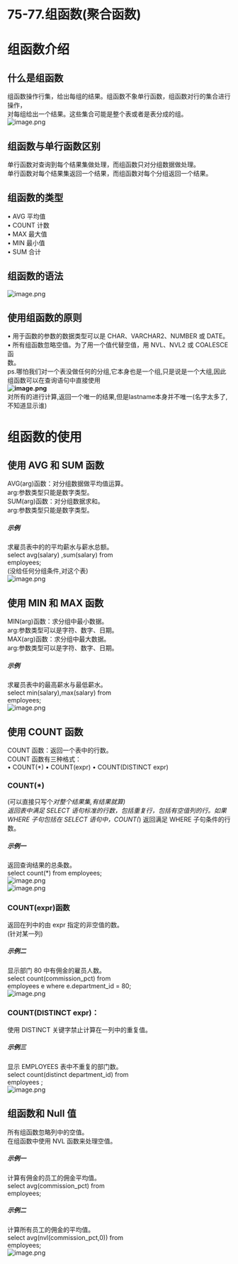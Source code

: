 # 75-77.组函数(聚合函数)

<a name="V8el0"></a>
# 组函数介绍
<a name="fo0N8"></a>
## 什么是组函数
组函数操作行集，给出每组的结果。组函数不象单行函数，组函数对行的集合进行操作，<br />对每组给出一个结果。这些集合可能是整个表或者是表分成的组。<br />![image.png](https://cdn.nlark.com/yuque/0/2019/png/349894/1561088070422-5021ce18-2a61-446f-a474-716025d8eaa5.png#align=left&display=inline&height=546&name=image.png&originHeight=1091&originWidth=2084&size=650298&status=done&width=1042)
<a name="1zWmV"></a>
## 
<a name="bTFAe"></a>
## 组函数与单行函数区别
单行函数对查询到每个结果集做处理，而组函数只对分组数据做处理。<br />单行函数对每个结果集返回一个结果，而组函数对每个分组返回一个结果。
<a name="TST5w"></a>
## 
<a name="n9sjw"></a>
## 组函数的类型
• AVG 平均值<br />• COUNT 计数<br />• MAX 最大值<br />• MIN 最小值<br />• SUM 合计
<a name="DnUmD"></a>
## 
<a name="N3jLk"></a>
## 组函数的语法
![image.png](https://cdn.nlark.com/yuque/0/2019/png/349894/1561088108207-4452dab5-dc2d-477d-820c-94f232f5de18.png#align=left&display=inline&height=163&name=image.png&originHeight=326&originWidth=1182&size=134480&status=done&width=591)
<a name="IvWe9"></a>
## 
<a name="hceL2"></a>
## 使用组函数的原则
• 用于函数的参数的数据类型可以是 CHAR、VARCHAR2、NUMBER 或 DATE。<br />• 所有组函数忽略空值。为了用一个值代替空值，用 NVL、NVL2 或 COALESCE 函<br />数。<br />ps.哪怕我们对一个表没做任何的分组,它本身也是一个组,只是说是一个大组,因此组函数可以在查询语句中直接使用<br />**![image.png](https://cdn.nlark.com/yuque/0/2019/png/349894/1561088469771-2a622fcf-a918-4417-99d8-3cf39966c5aa.png#align=left&display=inline&height=46&name=image.png&originHeight=91&originWidth=753&size=73074&status=done&width=376.5)**<br />对所有的进行计算,返回一个唯一的结果,但是lastname本身并不唯一(名字太多了,不知道显示谁)

<a name="7cc4v"></a>
# 组函数的使用
<a name="f9mZN"></a>
## 使用 AVG 和 SUM 函数
AVG(arg)函数：对分组数据做平均值运算。<br />arg:参数类型只能是数字类型。<br />SUM(arg)函数：对分组数据求和。<br />arg:参数类型只能是数字类型。
<a name="t684Z"></a>
##### 示例
求雇员表中的的平均薪水与薪水总额。<br />select avg(salary) ,sum(salary) from<br />employees;<br />(没给任何分组条件,对这个表)<br />![image.png](https://cdn.nlark.com/yuque/0/2019/png/349894/1561088335357-bc1089fc-de91-484a-bdd6-fef1c1436463.png#align=left&display=inline&height=68&name=image.png&originHeight=135&originWidth=791&size=65620&status=done&width=395.5)

<a name="xCe9g"></a>
## 使用 MIN 和 MAX 函数
MIN(arg)函数：求分组中最小数据。<br />arg:参数类型可以是字符、数字、日期。<br />MAX(arg)函数：求分组中最大数据。<br />arg:参数类型可以是字符、数字、日期。
<a name="gCHnT"></a>
##### 示例
求雇员表中的最高薪水与最低薪水。<br />select min(salary),max(salary) from<br />employees;<br />![image.png](https://cdn.nlark.com/yuque/0/2019/png/349894/1561088387349-fe229b42-c75b-4757-b8e2-afbdedf80276.png#align=left&display=inline&height=191&name=image.png&originHeight=381&originWidth=831&size=183113&status=done&width=415.5)

<a name="NMtvU"></a>
## 使用 COUNT 函数
COUNT 函数：返回一个表中的行数。<br />COUNT 函数有三种格式：<br />• COUNT(*) • COUNT(expr) • COUNT(DISTINCT expr)
<a name="JZqPp"></a>
### COUNT(*)
(可以直接只写个*对整个结果集,有结果就算)<br />返回表中满足 SELECT 语句标准的行数，包括重复行，包括有空值列的行。如果<br />WHERE 子句包括在 SELECT 语句中，COUNT(*) 返回满足 WHERE 子句条件的行数。
<a name="ITYcJ"></a>
##### 示例一
返回查询结果的总条数。<br />select count(*) from employees;<br />![image.png](https://cdn.nlark.com/yuque/0/2019/png/349894/1561088597114-8d41556a-ed93-49ef-bebe-086e9a56a3d7.png#align=left&display=inline&height=59&name=image.png&originHeight=118&originWidth=562&size=27870&status=done&width=281)<br />![image.png](https://cdn.nlark.com/yuque/0/2019/png/349894/1561088611882-fba6282a-4883-44d5-99c5-3e7ae5448264.png#align=left&display=inline&height=57&name=image.png&originHeight=113&originWidth=979&size=41801&status=done&width=489.5)
<a name="cE8Bg"></a>
### COUNT(expr)函数
返回在列中的由 expr 指定的非空值的数。<br />(针对某一列)
<a name="XMwfa"></a>
##### 示例二
显示部门 80 中有佣金的雇员人数。<br />select count(commission_pct) from<br />employees e where e.department_id = 80;<br />![image.png](https://cdn.nlark.com/yuque/0/2019/png/349894/1561088733701-639f9361-486e-417a-ab33-b34fef1bbd42.png#align=left&display=inline&height=134&name=image.png&originHeight=268&originWidth=891&size=99144&status=done&width=445.5)
<a name="Avhkx"></a>
### COUNT(DISTINCT expr)：
使用 DISTINCT 关键字禁止计算在一列中的重复值。
<a name="vCgK3"></a>
##### 示例三
显示 EMPLOYEES 表中不重复的部门数。<br />select count(distinct department_id) from<br />employees ;<br />![image.png](https://cdn.nlark.com/yuque/0/2019/png/349894/1561088778969-6fb1a98c-d9d8-4c8f-b93a-75275c19c02f.png#align=left&display=inline&height=124&name=image.png&originHeight=248&originWidth=845&size=89390&status=done&width=422.5)
<a name="skVNH"></a>
## 
<a name="STEzJ"></a>
## 组函数和 Null 值
所有组函数忽略列中的空值。<br />在组函数中使用 NVL 函数来处理空值。
<a name="AyESc"></a>
##### 示例一
计算有佣金的员工的佣金平均值。<br />select avg(commission_pct) from<br />employees;
<a name="vzEFs"></a>
##### 示例二
计算所有员工的佣金的平均值。<br />select avg(nvl(commission_pct,0)) from<br />employees;<br />![image.png](https://cdn.nlark.com/yuque/0/2019/png/349894/1561088909036-c30e1348-ae2e-470e-aca4-ce20d2b4a81b.png#align=left&display=inline&height=313&name=image.png&originHeight=625&originWidth=844&size=292284&status=done&width=422)
